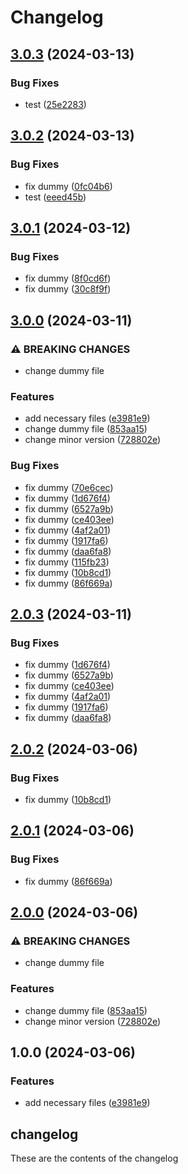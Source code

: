 # Changelog

## [3.0.3](https://github.com/joana-fb/dummy-release/compare/v3.0.2...v3.0.3) (2024-03-13)


### Bug Fixes

* test ([25e2283](https://github.com/joana-fb/dummy-release/commit/25e2283e1918dec00dcf952231f9536c68523b3d))

## [3.0.2](https://github.com/joana-fb/dummy-release/compare/v3.0.1...v3.0.2) (2024-03-13)


### Bug Fixes

* fix dummy ([0fc04b6](https://github.com/joana-fb/dummy-release/commit/0fc04b6144e47f85cc127c44296e4ec47475dce6))
* test ([eeed45b](https://github.com/joana-fb/dummy-release/commit/eeed45b831abee9e4312d91214e9f23579f4efeb))

## [3.0.1](https://github.com/joana-fb/dummy-release/compare/v3.0.0...v3.0.1) (2024-03-12)


### Bug Fixes

* fix dummy ([8f0cd6f](https://github.com/joana-fb/dummy-release/commit/8f0cd6f6d9e6c7a84434ab003801bf8175b817db))
* fix dummy ([30c8f9f](https://github.com/joana-fb/dummy-release/commit/30c8f9ff2f70f41e47bc97e0e6143503dac18e0c))

## [3.0.0](https://github.com/joana-fb/dummy-release/compare/v2.0.3...v3.0.0) (2024-03-11)


### ⚠ BREAKING CHANGES

* change dummy file

### Features

* add necessary files ([e3981e9](https://github.com/joana-fb/dummy-release/commit/e3981e9b20fd8c728b96f49d9fee067e5856ce55))
* change dummy file ([853aa15](https://github.com/joana-fb/dummy-release/commit/853aa15e0fd25bab3624db53dc028a1249129804))
* change minor version ([728802e](https://github.com/joana-fb/dummy-release/commit/728802e03e574612b0a3474adcd28e66b73d0523))


### Bug Fixes

* fix dummy ([70e6cec](https://github.com/joana-fb/dummy-release/commit/70e6cec7a69b587e9cecf5db3c963183df500c8f))
* fix dummy ([1d676f4](https://github.com/joana-fb/dummy-release/commit/1d676f49e373c373fcc932dc66f14bc995f0657c))
* fix dummy ([6527a9b](https://github.com/joana-fb/dummy-release/commit/6527a9bd8d91aa20f64da9dbaa3242df26e61d90))
* fix dummy ([ce403ee](https://github.com/joana-fb/dummy-release/commit/ce403ee82f0f8f9c65644d320736a660688555d9))
* fix dummy ([4af2a01](https://github.com/joana-fb/dummy-release/commit/4af2a01bb87d8312474cf887aaa7d858737a142a))
* fix dummy ([1917fa6](https://github.com/joana-fb/dummy-release/commit/1917fa68b65fca3ab939aabdc191000123474417))
* fix dummy ([daa6fa8](https://github.com/joana-fb/dummy-release/commit/daa6fa838df3d66d971c148f0a3fef714240ba5e))
* fix dummy ([115fb23](https://github.com/joana-fb/dummy-release/commit/115fb239fd013b259d8945bca5b7723478d0701b))
* fix dummy ([10b8cd1](https://github.com/joana-fb/dummy-release/commit/10b8cd1b0db65928ca8aa1d943a60bc44084c806))
* fix dummy ([86f669a](https://github.com/joana-fb/dummy-release/commit/86f669a3566268969a994caca27bfe8466b484f4))

## [2.0.3](https://github.com/joana-fb/dummy-release/compare/v2.0.2...v2.0.3) (2024-03-11)


### Bug Fixes

* fix dummy ([1d676f4](https://github.com/joana-fb/dummy-release/commit/1d676f49e373c373fcc932dc66f14bc995f0657c))
* fix dummy ([6527a9b](https://github.com/joana-fb/dummy-release/commit/6527a9bd8d91aa20f64da9dbaa3242df26e61d90))
* fix dummy ([ce403ee](https://github.com/joana-fb/dummy-release/commit/ce403ee82f0f8f9c65644d320736a660688555d9))
* fix dummy ([4af2a01](https://github.com/joana-fb/dummy-release/commit/4af2a01bb87d8312474cf887aaa7d858737a142a))
* fix dummy ([1917fa6](https://github.com/joana-fb/dummy-release/commit/1917fa68b65fca3ab939aabdc191000123474417))
* fix dummy ([daa6fa8](https://github.com/joana-fb/dummy-release/commit/daa6fa838df3d66d971c148f0a3fef714240ba5e))

## [2.0.2](https://github.com/joana-fb/dummy-release/compare/v2.0.1...v2.0.2) (2024-03-06)


### Bug Fixes

* fix dummy ([10b8cd1](https://github.com/joana-fb/dummy-release/commit/10b8cd1b0db65928ca8aa1d943a60bc44084c806))

## [2.0.1](https://github.com/joana-fb/dummy-release/compare/v2.0.0...v2.0.1) (2024-03-06)


### Bug Fixes

* fix dummy ([86f669a](https://github.com/joana-fb/dummy-release/commit/86f669a3566268969a994caca27bfe8466b484f4))

## [2.0.0](https://github.com/joana-fb/dummy-release/compare/v1.0.0...v2.0.0) (2024-03-06)


### ⚠ BREAKING CHANGES

* change dummy file

### Features

* change dummy file ([853aa15](https://github.com/joana-fb/dummy-release/commit/853aa15e0fd25bab3624db53dc028a1249129804))
* change minor version ([728802e](https://github.com/joana-fb/dummy-release/commit/728802e03e574612b0a3474adcd28e66b73d0523))

## 1.0.0 (2024-03-06)


### Features

* add necessary files ([e3981e9](https://github.com/joana-fb/dummy-release/commit/e3981e9b20fd8c728b96f49d9fee067e5856ce55))

## changelog

These are the contents of the changelog
